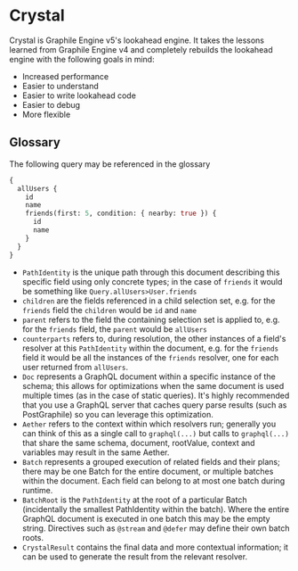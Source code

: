 # Crystal

Crystal is Graphile Engine v5's lookahead engine. It takes the lessons learned
from Graphile Engine v4 and completely rebuilds the lookahead engine with the
following goals in mind:

- Increased performance
- Easier to understand
- Easier to write lookahead code
- Easier to debug
- More flexible

## Glossary

The following query may be referenced in the glossary

```graphql
{
  allUsers {
    id
    name
    friends(first: 5, condition: { nearby: true }) {
      id
      name
    }
  }
}
```

- `PathIdentity` is the unique path through this document describing this
  specific field using only concrete types; in the case of `friends` it would be
  something like `Query.allUsers>User.friends`
- `children` are the fields referenced in a child selection set, e.g. for the
  `friends` field the `children` would be `id` and `name`
- `parent` refers to the field the containing selection set is applied to, e.g.
  for the `friends` field, the `parent` would be `allUsers`
- `counterparts` refers to, during resolution, the other instances of a field's
  resolver at this `PathIdentity` within the document, e.g. for the `friends`
  field it would be all the instances of the `friends` resolver, one for each
  user returned from `allUsers`.
- `Doc` represents a GraphQL document within a specific instance of the schema;
  this allows for optimizations when the same document is used multiple times
  (as in the case of static queries). It's highly recommended that you use a
  GraphQL server that caches query parse results (such as PostGraphile) so you
  can leverage this optimization.
- `Aether` refers to the context within which resolvers run; generally you can
  think of this as a single call to `graphql(...)` but calls to `graphql(...)`
  that share the same schema, document, rootValue, context and variables may
  result in the same Aether.
- `Batch` represents a grouped execution of related fields and their plans;
  there may be one Batch for the entire document, or multiple batches within the
  document. Each field can belong to at most one batch during runtime.
- `BatchRoot` is the `PathIdentity` at the root of a particular Batch
  (incidentally the smallest PathIdentity within the batch). Where the entire
  GraphQL document is executed in one batch this may be the empty string.
  Directives such as `@stream` and `@defer` may define their own batch roots.
- `CrystalResult` contains the final data and more contextual information; it
  can be used to generate the result from the relevant resolver.
